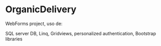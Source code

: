 # OrganicDelivery

WebForms project, uso de:

SQL server DB, Linq, Gridviews, personalized authentication, Bootstrap libraries
